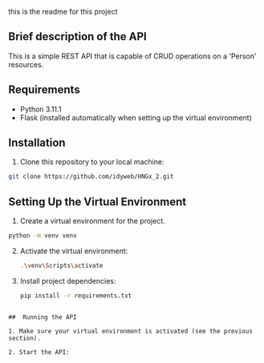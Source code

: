 ﻿this is the readme for this project
## Brief description of the API
This is a simple REST API that is capable of CRUD operations on a 'Person' resources.

## Requirements
- Python 3.11.1
- Flask (installed automatically when setting up the virtual environment)

## Installation
1. Clone this repository to your local machine:

```bash
git clone https://github.com/idyweb/HNGx_2.git
```

##  Setting Up the Virtual Environment
1. Create a virtual environment for the project.
   
```bash
python -m venv venv
```

2. Activate the virtual environment:
   ```bash
   .\venv\Scripts\activate
   ```
3. Install project dependencies:
   ```bash
   pip install -r requirements.txt
```

##  Running the API

1. Make sure your virtual environment is activated (see the previous section).

2. Start the API:
